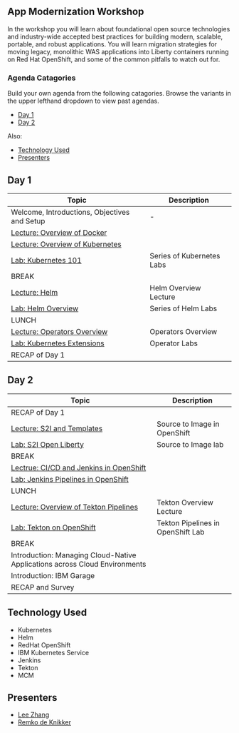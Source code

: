 
## App Modernization Workshop

In the workshop you will learn about foundational open source technologies and industry-wide accepted best practices for building modern, scalable, portable, and robust applications. You will learn migration strategies for moving legacy, monolithic WAS applications into Liberty containers running on Red Hat OpenShift, and some of the common pitfalls to watch out for.

### Agenda Catagories

Build your own agenda from the following catagories.
Browse the variants in the upper lefthand dropdown to view past agendas.

* [Day 1](#day-1)
* [Day 2](#day-2)

Also:
* [Technology Used](#technology-used)
* [Presenters](#presenters)


## Day 1
|  Topic | Description  |
| - | - |
| Welcome, Introductions, Objectives and Setup| - |
| [Lecture: Overview of Docker](https://ibm.box.com/s/0mvlb8hvd8lx23smfvoaijdt9ex63go2)|  |
| [Lecture: Overview of Kubernetes](https://ibm.box.com/s/jo4z76saeqyth33tplyaz0rqfbpf49rb) |  |
| [Lab: Kubernetes 101](generatedContent/digidevcon-iks/README.md) | Series of Kubernetes Labs |
| BREAK | |
| [Lecture: Helm](https://ibm.box.com/s/cluclg99642s5bgi6j2wixr37jg7nw96) | Helm Overview Lecture |
| [Lab: Helm Overview ](generatedContent/helm101/README.md) | Series of Helm Labs 
| LUNCH	| |	
| [Lecture: Operators Overview ](https://ibm.box.com/s/rajb8h19recje5e13tbknlxu3emy7iff) | Operators Overview  |
| [Lab: Kubernetes Extensions](generatedContent/kubernetes-extensions/README.md) | Operator Labs |
| RECAP of Day 1 | |


## Day 2
|  Topic | Description  |
| - | - |
| RECAP of Day 1 | |
| [Lecture: S2I and Templates](https://ibm.box.com/s/jo0s579x3plsef36f2gphnpjrx16vcww) | Source to Image in OpenShift |
| [Lab: S2I Open Liberty](generatedContent/s2i-open-liberty-workshop/README.md) | Source to Image lab |
| BREAK | |
| [Lectrue: CI/CD and Jenkins in OpenShift ](https://ibm.box.com/s/g0b10uexpic9ziw5ydkcs7z93gcsfwg3) |  |
| [Lab: Jenkins Pipelines in OpenShift](generatedContent/app-modernization-openshift-cicd-lab-iks/README.md) | 
| LUNCH	| |	
| [Lecture: Overview of Tekton Pipelines](https://ibm.box.com/s/epsgivs13ekjg9xvqmqm2bdrx2m6a1e6) | Tekton Overview Lecture|
| [Lab: Tekton on OpenShift](generatedContent/tekton-tutorial-openshift/README.md) | Tekton Pipelines in OpenShift Lab | |
| BREAK | |
| Introduction: Managing Cloud-Native Applications across Cloud Environments  | |
| Introduction: IBM Garage | |
| RECAP and Survey | |

## Technology Used

* Kubernetes
* Helm
* RedHat OpenShift
* IBM Kubernetes Service
* Jenkins
* Tekton
* MCM

## Presenters

* [Lee Zhang](https://github.com/lee-zhg)
* [Remko de Knikker](https://github.com/remkohdev)

